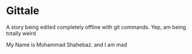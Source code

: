 # Gittale
A story being edited completely offline with git commands. Yep, am being totally weird 


My Name is Mohammad Shahebaz. and I am mad